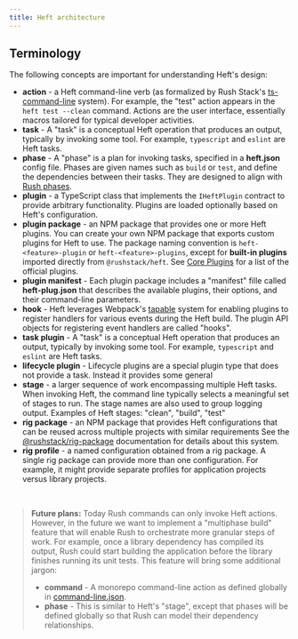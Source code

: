 ```yaml
---
title: Heft architecture
---
```


## Terminology

The following concepts are important for understanding Heft's design:

- **action** - a Heft command-line verb (as formalized by Rush Stack's [ts-command-line](https://www.npmjs.com/package/@rushstack/ts-command-line) system). For example, the "test" action appears in the `heft test --clean` command. Actions are the user interface, essentially macros tailored for typical developer activities.
- **task** - A "task" is a conceptual Heft operation that produces an output, typically by invoking some tool. For example, `typescript` and `eslint` are Heft tasks.
- **phase** - A "phase" is a plan for invoking tasks, specified in a **heft.json** config file. Phases are given names such as `build` or `test`, and define the dependencies between their tasks. They are designed to align with [Rush phases]().
- **plugin** - a TypeScript class that implements the `IHeftPlugin` contract to provide arbitrary functionality. Plugins are loaded optionally based on Heft's configuration.
- **plugin package** - an NPM package that provides one or more Heft plugins. You can create your own NPM package that exports custom plugins for Heft to use. The package naming convention is `heft-<feature>-plugin` or `heft-<feature>-plugins`, except for **built-in plugins** imported directly from `@rushstack/heft`. See [Core Plugins](../intro/core_plugins.md) for a list of the official plugins.
- **plugin manifest** - Each plugin package includes a "manifest" fille called **heft-plug.json** that describes the available plugins, their options, and their command-line parameters.
- **hook** - Heft leverages Webpack's [tapable](https://www.npmjs.com/package/tapable) system for enabling plugins to register handlers for various events during the Heft build. The plugin API objects for registering event handlers are called "hooks".
- **task plugin** - A "task" is a conceptual Heft operation that produces an output, typically by invoking some tool. For example, `typescript` and `eslint` are Heft tasks.
- **lifecycle plugin** - Lifecycle plugins are a special plugin type that does not provide a task. Instead it provides some general
- **stage** - a larger sequence of work encompassing multiple Heft tasks. When invoking Heft, the command line typically selects a meaningful set of stages to run. The stage names are also used to group logging output. Examples of Heft stages: "clean", "build", "test"
- **rig package** - an NPM package that provides Heft configurations that can be reused across multiple projects with similar requirements See the [@rushstack/rig-package](https://www.npmjs.com/package/@rushstack/rig-package) documentation for details about this system.
- **rig profile** - a named configuration obtained from a rig package. A single rig package can provide more than one configuration. For example, it might provide separate profiles for application projects versus library projects.

&nbsp;

> **Future plans:** Today Rush commands can only invoke Heft actions. However, in the future we want to implement a "multiphase build" feature that will enable Rush to orchestrate more granular steps of work. For example, once a library dependency has compiled its output, Rush could start building the application before the library finishes running its unit tests. This feature will bring some additional jargon:
>
> - **command** - A monorepo command-line action as defined globally in [command-line.json](@rushjs/pages/configs/command-line_json/).
> - **phase** - This is similar to Heft's "stage", except that phases will be defined globally so that Rush can model their dependency relationships.
